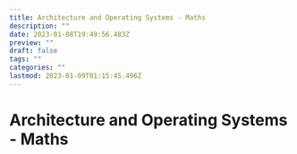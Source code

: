 ```yaml
---
title: Architecture and Operating Systems - Maths
description: ""
date: 2023-01-08T19:49:56.483Z
preview: ""
draft: false
tags: ""
categories: ""
lastmod: 2023-01-09T01:15:45.496Z
---
```

# Architecture and Operating Systems - Maths 